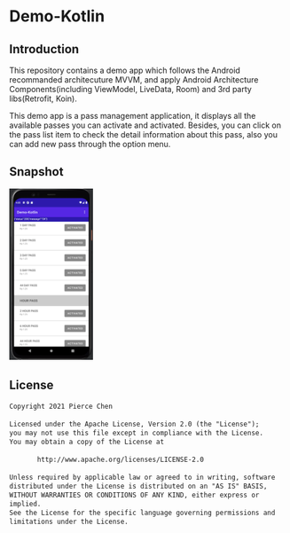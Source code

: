 # Demo-Kotlin
## Introduction
This repository contains a demo app which follows the Android recommanded architecuture MVVM, 
and apply Android Architecture Components(including ViewModel, LiveData, Room) and 3rd party libs(Retrofit, Koin).

This demo app is a pass management application, it displays all the available passes you can activate and activated.
Besides, you can click on the pass list item to check the detail information about this pass, also you can add new pass
through the option menu.

## Snapshot
 <img src="https://github.com/pierce528/Demo-Kotlin/blob/master/preview/preview.png" alt="Cover" width="30%"/>

## License
```
Copyright 2021 Pierce Chen

Licensed under the Apache License, Version 2.0 (the "License");
you may not use this file except in compliance with the License.
You may obtain a copy of the License at

       http://www.apache.org/licenses/LICENSE-2.0

Unless required by applicable law or agreed to in writing, software
distributed under the License is distributed on an "AS IS" BASIS,
WITHOUT WARRANTIES OR CONDITIONS OF ANY KIND, either express or implied.
See the License for the specific language governing permissions and
limitations under the License. 
